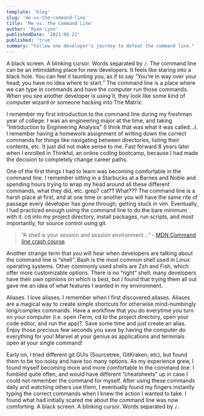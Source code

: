 ```yaml
---
template: 'blog'
slug: 'me-vs-the-command-line'
title: 'Me vs. the Command Line'
author: 'Ryan Lynn'
publishedDate: '2021-06-21'
published: 'true'
summary: "Follow one developer's journey to defeat the command line."
---
```


A black screen. A blinking cursor. Words separated by `/`. The command line can be an intimidating place for new developers. It feels like staring into a black hole. You can feel it taunting you, as if to say “You’re in way over your head; you have no idea where to start.” The command line is a place where we can type in commands and have the computer run those commands. When you see another developer is using it, they look like some kind of computer wizard or someone hacking into The Matrix.

I remember my first introduction to the command line during my freshman year of college. I was an engineering major at the time, and taking “Introduction to Engineering Analysis” (I think that was what it was called...). I remember having a homework assignment of writing down the correct commands for things like navigating between directories, listing their contents, etc. It just did not make sense to me. Fast forward 8 years later when I enrolled in Thinkful, an online coding bootcamp, because I had made the decision to completely change career paths. 

One of the first things I had to learn was becoming comfortable in the command line. I remember sitting in a Starbucks at a Barnes and Noble and spending hours trying to wrap my head around all these different commands, what they did, etc. grep? cat?? What??? The command line is a harsh place at first, and at one time or another you will have the same rite of passage every developer has gone through; getting stuck in vim. Eventually, I had practiced enough using the command line to do the bare minimum with it: cd into my project directory, install packages, run scripts, and most importantly, for source control using git. 

>”A shell is your session and session environment...“ - [MDN Command line crash course](https://developer.mozilla.org/en-US/docs/Learn/Tools_and_testing/Understanding_client-side_tools/Command_line). 

Another strange term that you will hear when developers are talking about the command line is “shell”. Bash is the most common shell used in Linux operating systems. Other commonly used shells are Zsh and Fish, which offer more customizable options. There is no “right” shell; many developers have their own opinions on which is best, but I found that trying them all out gave me an idea of what features I wanted in my environment. 

Aliases. I love aliases. I remember when I first discovered aliases. Aliases are a magical way to create simple shortcuts for otherwise mind-numbingly long/complex commands. Have a workflow that you do everytime you turn on your computer (i.e. open iTerm, cd to the project directory, open your code editor, and run the app)?. Save some time and just create an alias. Enjoy those precious few seconds you save by having the computer do everything for you! Marvel at your genius as applications and terminals open at your single command!

Early on, I tried different git GUIs (Sourcetree, GitKraken, etc), but found them to be too noisy and have too many options. As my experience grew, I found myself becoming more and more comfortable in the command line. I fumbled quite often, and would have different “cheatsheets” up in case I could not remember the command for myself. After using these commands daily and watching others use them, I eventually found my fingers instantly typing the correct commands when I knew the action I wanted to take. I found what had initially scared me about the command line was now comforting. A black screen. A blinking cursor. Words separated by `/`. 
